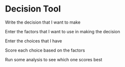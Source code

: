 # Decision Tool

Write the decision that I want to make

Enter the factors that I want to use in making the decision

Enter the choices that I have

Score each choice based on the factors

Run some analysis to see which one scores best

